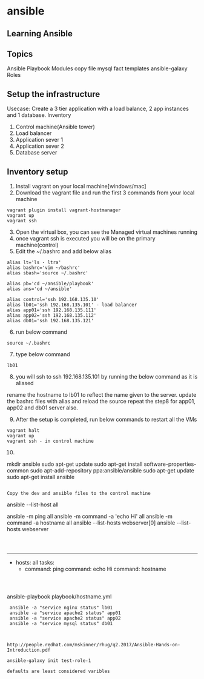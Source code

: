 # ansible
Learning Ansible
----------------

Topics
------
Ansible 
Playbook
Modules
 copy
 file
 mysql
 fact
templates
ansible-galaxy
Roles


Setup the infrastructure
------------------------
Usecase: Create a 3 tier application with a load balance, 2 app instances and 1 database.
Inventory
1. Control machine(Ansible tower)
2. Load balancer
3. Application sever 1
4. Application sever 2
5. Database server

Inventory setup
---------------
1. Install vagrant on your local machine[windows/mac]
2. Download the vagrant file and run the first 3 commands from your local machine
```
vagrant plugin install vagrant-hostmanager
vagrant up
vagrant ssh
```
3. Open the virtual box, you can see the Managed virtual machines running
4. once vagrant ssh is executed you will be on the primary machine(control)
5. Edit the ~/.bashrc and add below alias

```
alias lt='ls - ltra'
alias bashrc='vim ~/bashrc'
alias sbash='source ~/.bashrc'

alias pb='cd ~/ansible/playbook'
alias ans='cd ~/ansible'

alias control='ssh 192.168.135.10'
alias lb01='ssh 192.168.135.101' - load balancer
alias app01='ssh 192.168.135.111'
alias app02='ssh 192.168.135.112'
alias db01='ssh 192.168.135.121'
```
6. run below command
```
source ~/.bashrc
```
7. type below command
```
lb01
```
8. you will ssh to ssh 192.168.135.101 by running the below command as it is aliased

rename the hostname to lb01 to reflect the name given to the server.
update the bashrc files with alias and reload the source
repeat the step8 for app01, app02 and db01 server also.

9. After the setup is completed, run below commands to restart all the VMs
```
vagrant halt
vagrant up
vagrant ssh - in control machine
```
10. 
mkdir ansible
sudo apt-get update
sudo apt-get install software-properties-common
sudo apt-add-repository ppa:ansible/ansible
sudo apt-get update
sudo apt-get install ansible
```

Copy the dev and ansible files to the control machine
```
ansible --list-host all

ansible -m ping all
ansible -m command -a 'echo Hi' all
ansible -m command -a hostname all
ansible --list-hosts webserver[0]
ansible --list-hosts webserver
```



```
---
- hosts: all
  tasks:
    - command: ping
      command: echo Hi
      command: hostname
      
```



```
 ansible-playbook playbook/hostname.yml
```
 ansible -a "service nginx status" lb01
 ansible -a "service apache2 status" app01
 ansible -a "service apache2 status" app02
 ansible -a "service mysql status" db01



http://people.redhat.com/mskinner/rhug/q2.2017/Ansible-Hands-on-Introduction.pdf

ansible-galaxy init test-role-1

defaults are least considered varibles
